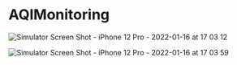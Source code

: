 # AQIMonitoring
![Simulator Screen Shot - iPhone 12 Pro - 2022-01-16 at 17 03 12](https://user-images.githubusercontent.com/50098132/149658559-13494ab0-0c74-4bf7-9002-fbd172483be3.png)

![Simulator Screen Shot - iPhone 12 Pro - 2022-01-16 at 17 03 59](https://user-images.githubusercontent.com/50098132/149658596-d9a1c03b-7756-4bba-9906-b114d572865f.png)
